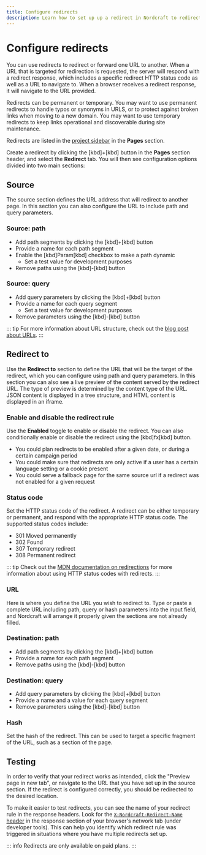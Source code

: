 ```yaml
---
title: Configure redirects
description: Learn how to set up up a redirect in Nordcraft to redirect users from one URL to another.
---
```


# Configure redirects

You can use redirects to redirect or forward one URL to another. When a URL that is targeted for redirection is requested, the server will respond with a redirect response, which includes a specific redirect HTTP status code as well as a URL to navigate to. When a browser receives a redirect response, it will navigate to the URL provided.

Redirects can be permanent or temporary. You may want to use permanent redirects to handle typos or synonyms in URLS, or to protect against broken links when moving to a new domain. You may want to use temporary redirects to keep links operational and discoverable during site maintenance.

Redirects are listed in the [project sidebar](/the-editor/project-sidebar) in the **Pages** section.

Create a redirect by clicking the [kbd]+[kbd] button in the **Pages** section header, and select the **Redirect** tab. You will then see configuration options divided into two main sections:

## Source

The source section defines the URL address that will redirect to another page. In this section you can also configure the URL to include path and query parameters.

### Source: path

- Add path segments by clicking the [kbd]+[kbd] button
- Provide a name for each path segment
- Enable the [kbd]Param[kbd] checkbox to make a path dynamic
  - Set a test value for development purposes
- Remove paths using the [kbd]-[kbd] button

### Source: query

- Add query parameters by clicking the [kbd]+[kbd] button
- Provide a name for each query segment
  - Set a test value for development purposes
- Remove parameters using the [kbd]-[kbd] button

::: tip
For more information about URL structure, check out the [blog post about URLs](https://blog.nordcraft.com/urls-how-do-they-really-work).
:::

## Redirect to

Use the **Redirect to** section to define the URL that will be the target of the redirect, which you can configure using path and query parameters. In this section you can also see a live preview of the content served by the redirect URL. The type of preview is determined by the content type of the URL. JSON content is displayed in a tree structure, and HTML content is displayed in an iframe.

### Enable and disable the redirect rule

Use the **Enabled** toggle to enable or disable the redirect. You can also conditionally enable or disable the redirect using the [kbd]fx[kbd] button.

- You could plan redirects to be enabled after a given date, or during a certain campaign period
- You could make sure that redirects are only active if a user has a certain language setting or a cookie present
- You could serve a fallback page for the same source url if a redirect was not enabled for a given request

### Status code

Set the HTTP status code of the redirect. A redirect can be either temporary or permanent, and respond with the appropriate HTTP status code. The supported status codes include:

- 301 Moved permanently
- 302 Found
- 307 Temporary redirect
- 308 Permanent redirect

::: tip
Check out the [MDN documentation on redirections](https://developer.mozilla.org/en-US/docs/Web/HTTP/Guides/Redirections) for more information about using HTTP status codes with redirects.
:::

### URL

Here is where you define the URL you wish to redirect to. Type or paste a complete URL including path, query or hash parameters into the input field, and Nordcraft will arrange it properly given the sections are not already filled.

### Destination: path

- Add path segments by clicking the [kbd]+[kbd] button
- Provide a name for each path segment
- Remove paths using the [kbd]-[kbd] button

### Destination: query

- Add query parameters by clicking the [kbd]+[kbd] button
- Provide a name and a value for each query segment
- Remove parameters using the [kbd]-[kbd] button

### Hash

Set the hash of the redirect. This can be used to target a specific fragment of the URL, such as a section of the page.

## Testing

In order to verify that your redirect works as intended, click the "Preview page in new tab", or navigate to the URL that you have set up in the source section. If the redirect is configured correctly, you should be redirected to the desired location.

To make it easier to test redirects, you can see the name of your redirect rule in the response headers. Look for the [`X-Nordcraft-Redirect-Name` header](https://github.com/nordcraftengine/nordcraft/blob/main/packages/ssr/src/utils/headers.ts#L20) in the response section of your browser's network tab (under developer tools). This can help you identify which redirect rule was triggered in situations where you have multiple redirects set up.

::: info
Redirects are only available on paid plans.
:::
